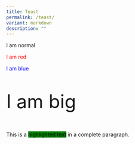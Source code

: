 ```yaml
---
title: Teast
permalink: /teast/
variant: markdown
description: ""
---
```




<p>I am normal</p>
<p style="color:red;">I am red</p>
<p style="color:blue;">I am blue</p>
<p style="font-size:50px;">I am big</p>







<p>This is a <mark style="background-color: green;">highlighted text</mark> in a complete paragraph.</p>

